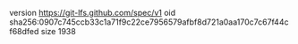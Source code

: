 version https://git-lfs.github.com/spec/v1
oid sha256:0907c745ccb33c1a71f9c22ce7956579afbf8d721a0aa170c7c67f44cf68dfed
size 1938
